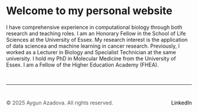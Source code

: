 # Welcome to my personal website

I have comprehensive experience in computational biology through both research and teaching roles. I am an Honorary Fellow in the School of Life Sciences at the University of Essex. My research interest is the application of data sciencea and machine learning in cancer research. Previously, I worked as a Lecturer in Biology and Specialist Technician at the same university. I hold my PhD in Molecular Medicine from the University of Essex. I am a Fellow of the Higher Education Academy (FHEA).



 &nbsp;  <!-- This creates a blank space -->
 
---

<div style="margin-top: 40px; font-size: 14px; color: #555;">
  <p>
    © 2025 Aygun Azadova. All rights reserved.
    <span style="float: right;">
      <a href="https://www.linkedin.com/in/aygunazadova/" target="_blank" style="color: black; text-decoration: none;">LinkedIn</a>
    </span>
  </p>
</div>
